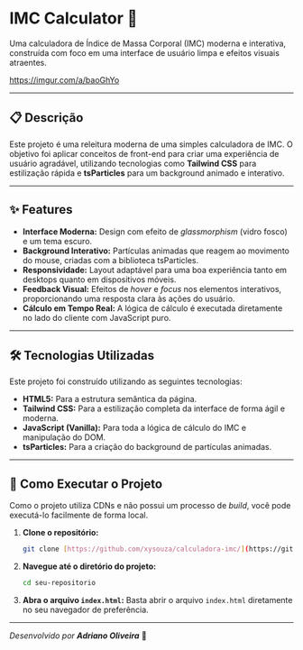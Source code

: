 # IMC Calculator 🚀

Uma calculadora de Índice de Massa Corporal (IMC) moderna e interativa, construída com foco em uma interface de usuário limpa e efeitos visuais atraentes.

https://imgur.com/a/baoGhYo

---

## 📋 Descrição

Este projeto é uma releitura moderna de uma simples calculadora de IMC. O objetivo foi aplicar conceitos de front-end para criar uma experiência de usuário agradável, utilizando tecnologias como **Tailwind CSS** para estilização rápida e **tsParticles** para um background animado e interativo.

---

## ✨ Features

-   **Interface Moderna:** Design com efeito de *glassmorphism* (vidro fosco) e um tema escuro.
-   **Background Interativo:** Partículas animadas que reagem ao movimento do mouse, criadas com a biblioteca tsParticles.
-   **Responsividade:** Layout adaptável para uma boa experiência tanto em desktops quanto em dispositivos móveis.
-   **Feedback Visual:** Efeitos de *hover* e *focus* nos elementos interativos, proporcionando uma resposta clara às ações do usuário.
-   **Cálculo em Tempo Real:** A lógica de cálculo é executada diretamente no lado do cliente com JavaScript puro.

---

## 🛠️ Tecnologias Utilizadas

Este projeto foi construído utilizando as seguintes tecnologias:

-   **HTML5:** Para a estrutura semântica da página.
-   **Tailwind CSS:** Para a estilização completa da interface de forma ágil e moderna.
-   **JavaScript (Vanilla):** Para toda a lógica de cálculo do IMC e manipulação do DOM.
-   **tsParticles:** Para a criação do background de partículas animadas.

---

## 🚀 Como Executar o Projeto

Como o projeto utiliza CDNs e não possui um processo de *build*, você pode executá-lo facilmente de forma local.

1.  **Clone o repositório:**
    ```bash
    git clone [https://github.com/xysouza/calculadora-imc/](https://github.com/seu-usuario/seu-repositorio.git)
    ```

2.  **Navegue até o diretório do projeto:**
    ```bash
    cd seu-repositorio
    ```

3.  **Abra o arquivo `index.html`:**
    Basta abrir o arquivo `index.html` diretamente no seu navegador de preferência.

---

_Desenvolvido por **Adriano Oliveira**_ 💪
